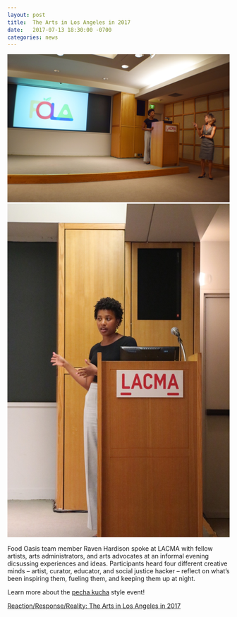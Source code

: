 ```yaml
---
layout: post
title:  The Arts in Los Angeles in 2017
date:   2017-07-13 18:30:00 -0700
categories: news
---
```


![Food Oasis team member Raven Hardison speaks at LACMA](/assets/images/posts/2017-07-13-lacma-1.jpg)
![Food Oasis team member Raven Hardison speaks at LACMA](/assets/images/posts/2017-07-13-lacma-2.jpg)

Food Oasis team member Raven Hardison spoke at LACMA with fellow artists, arts administrators, and arts advocates at an informal evening dicsussing experiences and ideas. Participants heard four different creative minds – artist, curator, educator, and social justice hacker – reflect on what’s been inspiring them, fueling them, and keeping them up at night.

Learn more about the [pecha kucha](https://en.wikipedia.org/wiki/PechaKucha) style event!

[Reaction/Response/Reality: The Arts in Los Angeles in 2017](https://pechakucha2017.eventbrite.com)	
